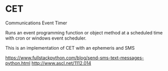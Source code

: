 # CET
Communications Event Timer

Runs an event programming function or object method at a scheduled time with cron or windows event scheduler.

This is an implementation of CET with an ephemeris and SMS

https://www.fullstackpython.com/blog/send-sms-text-messages-python.html
http://www.ascl.net/1112.014
